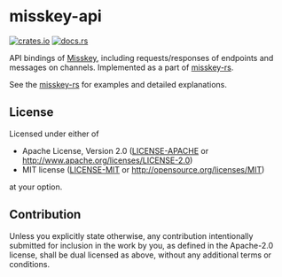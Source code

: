 # misskey-api

[![crates.io](https://img.shields.io/crates/v/misskey-api)](https://crates.io/crates/misskey-api)
[![docs.rs](https://docs.rs/misskey-api/badge.svg)](https://docs.rs/misskey-api)

API bindings of [Misskey](https://github.com/misskey-dev/misskey), including requests/responses of endpoints and messages on channels.
Implemented as a part of [misskey-rs](https://crates.io/crates/misskey).

See the [misskey-rs](https://crates.io/crates/misskey) for examples and detailed explanations.

## License

Licensed under either of

 * Apache License, Version 2.0
    ([LICENSE-APACHE](LICENSE-APACHE) or http://www.apache.org/licenses/LICENSE-2.0)
 * MIT license
		([LICENSE-MIT](LICENSE-MIT) or http://opensource.org/licenses/MIT)

at your option.

## Contribution

Unless you explicitly state otherwise, any contribution intentionally submitted
for inclusion in the work by you, as defined in the Apache-2.0 license, shall be
dual licensed as above, without any additional terms or conditions.
